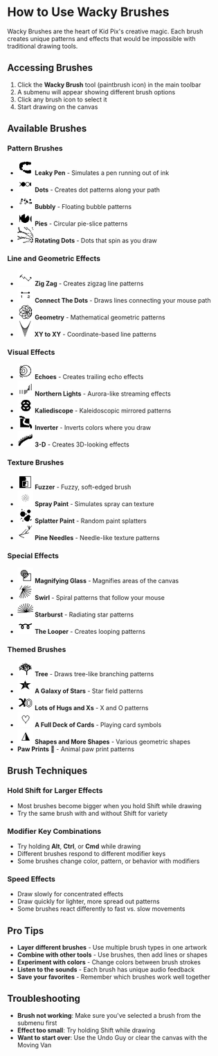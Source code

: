 # How to Use Wacky Brushes

Wacky Brushes are the heart of Kid Pix's creative magic. Each brush creates unique patterns and effects that would be impossible with traditional drawing tools.

## Accessing Brushes
1. Click the **Wacky Brush** tool (paintbrush icon) in the main toolbar
2. A submenu will appear showing different brush options
3. Click any brush icon to select it
4. Start drawing on the canvas

## Available Brushes

### Pattern Brushes
- ![Leaky Pen](assets/tool-menu-wacky-brush-70.png) **Leaky Pen** - Simulates a pen running out of ink
- ![Dots](assets/tool-menu-wacky-brush-72.png) **Dots** - Creates dot patterns along your path
- ![Bubbly](assets/tool-menu-wacky-brush-73.png) **Bubbly** - Floating bubble patterns
- ![Pies](assets/tool-menu-wacky-brush-74.png) **Pies** - Circular pie-slice patterns
- ![Rotating Dots](assets/br12.png) **Rotating Dots** - Dots that spin as you draw

### Line and Geometric Effects
- ![Zig Zag](assets/tool-menu-wacky-brush-71.png) **Zig Zag** - Creates zigzag line patterns
- ![Connect The Dots](assets/tool-menu-wacky-brush-84.png) **Connect The Dots** - Draws lines connecting your mouse path
- ![Geometry](assets/tool-menu-wacky-brush-88.png) **Geometry** - Mathematical geometric patterns
- ![XY to XY](assets/br16.png) **XY to XY** - Coordinate-based line patterns

### Visual Effects
- ![Echoes](assets/tool-menu-wacky-brush-75.png) **Echoes** - Creates trailing echo effects
- ![Northern Lights](assets/tool-menu-wacky-brush-76.png) **Northern Lights** - Aurora-like streaming effects
- ![Kaliediscope](assets/tool-menu-wacky-brush-82.png) **Kaliediscope** - Kaleidoscopic mirrored patterns
- ![Inverter](assets/tool-menu-wacky-brush-87.png) **Inverter** - Inverts colors where you draw
- ![3-D](assets/tool-menu-wacky-brush-81.png) **3-D** - Creates 3D-looking effects

### Texture Brushes
- ![Fuzzer](assets/tool-menu-wacky-brush-77.png) **Fuzzer** - Fuzzy, soft-edged brush
- ![Spray Paint](assets/tool-menu-wacky-brush-79.png) **Spray Paint** - Simulates spray can texture
- ![Splatter Paint](assets/tool-menu-wacky-brush-91.png) **Splatter Paint** - Random paint splatters
- ![Pine Needles](assets/tool-menu-wacky-brush-80.png) **Pine Needles** - Needle-like texture patterns

### Special Effects
- ![Magnifying Glass](assets/tool-menu-wacky-brush-78.png) **Magnifying Glass** - Magnifies areas of the canvas
- ![Swirl](assets/tool-menu-wacky-brush-86.png) **Swirl** - Spiral patterns that follow your mouse
- ![Starburst](assets/br-starburst.png) **Starburst** - Radiating star patterns
- ![The Looper](assets/tool-menu-wacky-brush-92.png) **The Looper** - Creates looping patterns

### Themed Brushes
- ![Tree](assets/tool-menu-wacky-brush-89.png) **Tree** - Draws tree-like branching patterns
- ![A Galaxy of Stars](assets/tool-menu-wacky-brush-94.png) **A Galaxy of Stars** - Star field patterns
- ![Lots of Hugs and Xs](assets/tool-menu-wacky-brush-95.png) **Lots of Hugs and Xs** - X and O patterns
- ![A Full Deck of Cards](assets/tool-menu-wacky-brush-96.png) **A Full Deck of Cards** - Playing card symbols
- ![Shapes and More Shapes](assets/tool-menu-wacky-brush-97.png) **Shapes and More Shapes** - Various geometric shapes
- **Paw Prints** 🐾 - Animal paw print patterns

## Brush Techniques

### Hold Shift for Larger Effects
- Most brushes become bigger when you hold Shift while drawing
- Try the same brush with and without Shift for variety

### Modifier Key Combinations
- Try holding **Alt**, **Ctrl**, or **Cmd** while drawing
- Different brushes respond to different modifier keys
- Some brushes change color, pattern, or behavior with modifiers

### Speed Effects
- Draw slowly for concentrated effects
- Draw quickly for lighter, more spread out patterns
- Some brushes react differently to fast vs. slow movements

## Pro Tips
- **Layer different brushes** - Use multiple brush types in one artwork
- **Combine with other tools** - Use brushes, then add lines or shapes
- **Experiment with colors** - Change colors between brush strokes
- **Listen to the sounds** - Each brush has unique audio feedback
- **Save your favorites** - Remember which brushes work well together

## Troubleshooting
- **Brush not working**: Make sure you've selected a brush from the submenu first
- **Effect too small**: Try holding Shift while drawing
- **Want to start over**: Use the Undo Guy or clear the canvas with the Moving Van